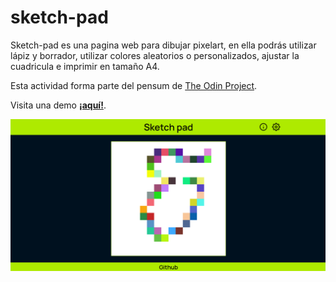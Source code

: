 # sketch-pad

Sketch-pad es una pagina web para dibujar pixelart, en ella podrás utilizar lápiz y borrador, utilizar colores aleatorios o personalizados, ajustar la cuadricula e imprimir en tamaño A4.

Esta actividad forma parte del pensum de [The Odin Project](https://www.theodinproject.com/lessons/foundations-etch-a-sketch).

Visita una demo [**¡aquí!**](https://moramartin99.github.io/sketch-pad/).

![imagen demo](./icon/demo.png)
